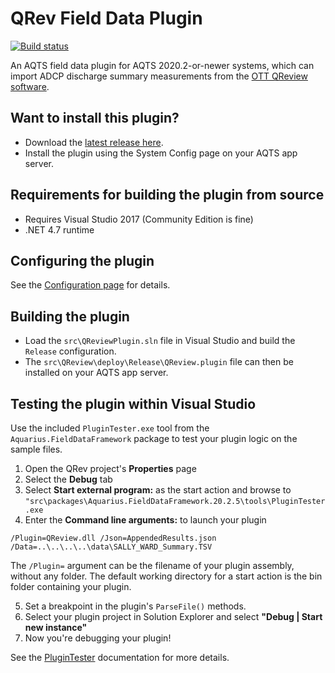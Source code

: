 # QRev Field Data Plugin

[![Build status](https://ci.appveyor.com/api/projects/status/o04tlahqy188fcos/branch/master?svg=true)](https://ci.appveyor.com/project/SystemsAdministrator/qrev-field-data-plugin/branch/master)

An AQTS field data plugin for AQTS 2020.2-or-newer systems, which can import ADCP discharge summary measurements from the [OTT QReview software](https://www.ott.com/products/water-flow-3/ott-mf-pro-water-flow-meter-968/).

## Want to install this plugin?

- Download the [latest release here](https://github.com/AquaticInformatics/ott-qreview-field-data-plugin/releases/latest).
- Install the plugin using the System Config page on your AQTS app server.

## Requirements for building the plugin from source

- Requires Visual Studio 2017 (Community Edition is fine)
- .NET 4.7 runtime

## Configuring the plugin

See the [Configuration page](src/QReview/Readme.md) for details.

## Building the plugin

- Load the `src\QReviewPlugin.sln` file in Visual Studio and build the `Release` configuration.
- The `src\QReview\deploy\Release\QReview.plugin` file can then be installed on your AQTS app server.

## Testing the plugin within Visual Studio

Use the included `PluginTester.exe` tool from the `Aquarius.FieldDataFramework` package to test your plugin logic on the sample files.

1. Open the QRev project's **Properties** page
2. Select the **Debug** tab
3. Select **Start external program:** as the start action and browse to `"src\packages\Aquarius.FieldDataFramework.20.2.5\tools\PluginTester.exe`
4. Enter the **Command line arguments:** to launch your plugin

```
/Plugin=QReview.dll /Json=AppendedResults.json /Data=..\..\..\..\data\SALLY_WARD_Summary.TSV
```

The `/Plugin=` argument can be the filename of your plugin assembly, without any folder. The default working directory for a start action is the bin folder containing your plugin.

5. Set a breakpoint in the plugin's `ParseFile()` methods.
6. Select your plugin project in Solution Explorer and select **"Debug | Start new instance"**
7. Now you're debugging your plugin!

See the [PluginTester](https://github.com/AquaticInformatics/aquarius-field-data-framework/tree/master/src/PluginTester) documentation for more details.
